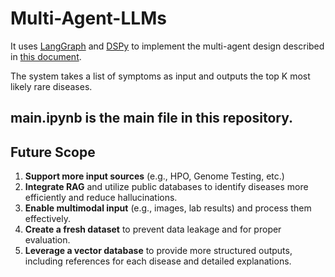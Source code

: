 # Multi-Agent-LLMs

It uses [LangGraph](https://github.com/langchain-ai/langgraph) and [DSPy](https://github.com/stanfordnlp/dspy) to implement the multi-agent design described in [this document](https://docs.google.com/document/d/1wwL_FRew2MBR-DfGUJVBlPyg4wzm60Z6Cy2qcvWn__Q/edit?usp=sharing).

The system takes a list of symptoms as input and outputs the top K most likely rare diseases.

**main.ipynb** is the main file in this repository.
---

## Future Scope

1. **Support more input sources** (e.g., HPO, Genome Testing, etc.)
2. **Integrate RAG** and utilize public databases to identify diseases more efficiently and reduce hallucinations.
3. **Enable multimodal input** (e.g., images, lab results) and process them effectively.
4. **Create a fresh dataset** to prevent data leakage and for proper evaluation.
5. **Leverage a vector database** to provide more structured outputs, including references for each disease and detailed explanations.
